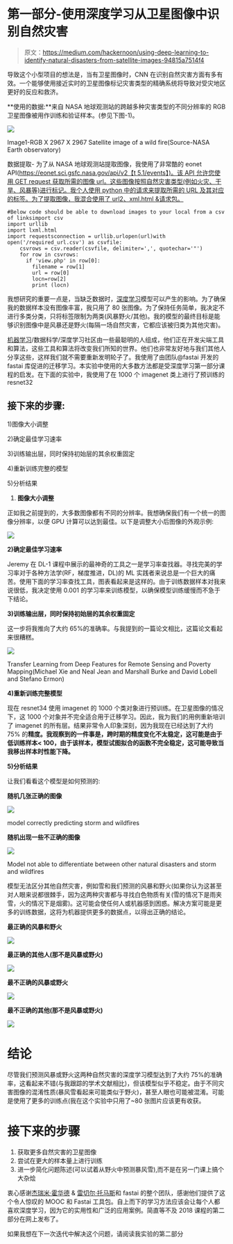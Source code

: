 # 第一部分-使用深度学习从卫星图像中识别自然灾害

> 原文：<https://medium.com/hackernoon/using-deep-learning-to-identify-natural-disasters-from-satellite-images-94815a7514f4>

导致这个小型项目的想法是，当有卫星图像时，CNN 在识别自然灾害方面有多有效。一个能够使用接近实时的卫星图像标记灾害类型的精确系统将导致对受灾地区更好的反应和救济。

**使用的数据:**来自 NASA 地球观测站的跨越多种灾害类型的不同分辨率的 RGB 卫星图像被用作训练和验证样本。(参见下图-1)。

![](img/57933831224e88d56f681318c1ae0f0d.png)

Image1-RGB X 2967 X 2967 Satellite image of a wild fire(Source-NASA Earth observatory)

数据提取- 为了从 NASA 地球观测站提取图像，我使用了非常酷的 eonet API([https://eonet.sci.gsfc.nasa.gov/api/v2【t 5.1/events】)。该 API 允许您使用 GET request 获取所需的图像 url。这些图像按照自然灾害类型(例如火灾、干旱、风暴等)进行标记。我个人使用 python 中的请求来提取所需的 URL 及其对应的标签。为了提取图像，我混合使用了 url2、xml.html &请求包。](https://eonet.sci.gsfc.nasa.gov/api/v2)

```
#Below code should be able to download images to your local from a csv of linksimport csv
import urllib
import lxml.html
import requestsconnection = urllib.urlopen(url)with open('/required_url.csv') as csvfile:
    csvrows = csv.reader(csvfile, delimiter=',', quotechar='"')
    for row in csvrows:
      if 'view.php' in row[0]:
        filename = row[1]
        url = row[0]
        locn=row[2]
        print (locn)
```

我想研究的重要一点是，当缺乏数据时，[深度学习](https://hackernoon.com/tagged/deep-learning)模型可以产生的影响。为了确保我的数据样本没有图像丰富，我只用了 80 张图像。为了保持任务简单，我决定不进行多类分类，只将标签限制为两类(风暴野火/其他)。我的模型的最终目标是能够识别图像中是风暴还是野火(每隔一场自然灾害，它都应该被归类为其他灾害)。

[机器学习](https://hackernoon.com/tagged/machine-learning)/数据科学/深度学习社区由一些最聪明的人组成，他们正在开发尖端工具和算法，这些工具和算法将改变我们所知的世界。他们也非常友好地与我们其他人分享这些，这样我们就不需要重新发明轮子了。我使用了由团队@fastai 开发的 fastai 库促进的迁移学习。本实验中使用的大多数方法都是受深度学习第一部分课程的启发。在下面的实验中，我使用了在 1000 个 imagenet 类上进行了预训练的 resnet32

## 接下来的步骤:

1)图像大小调整

2)确定最佳学习速率

3)训练输出层，同时保持初始层的其余权重固定

4)重新训练完整的模型

5)分析结果

1.  **图像大小调整**

正如我之前提到的，大多数图像都有不同的分辨率。我想确保我们有一个统一的图像分辨率，以便 GPU 计算可以达到最佳。以下是调整大小后图像的外观示例:

![](img/582512ead5b9795d38fb0c51dfa60703.png)

**2)确定最佳学习速率**

Jeremy 在 DL-1 课程中展示的最神奇的工具之一是学习率查找器。寻找完美的学习率对于各种方法学(RF，梯度推进，DL)的 ML 实践者来说总是一个巨大的痛苦。使用下面的学习率查找工具，图表看起来是这样的。由于训练数据样本对我来说很低，我决定使用 0.001 的学习率来训练模型，以确保模型训练缓慢而不急于下结论。

**3)训练输出层，同时保持初始层的其余权重固定**

这一步将我推向了大约 65%的准确率。与我提到的一篇论文相比，这篇论文看起来很糟糕。

![](img/96e3d36d22a6ee17adf50c7b1b44e6b8.png)

Transfer Learning from Deep Features for Remote Sensing and Poverty Mapping(Michael Xie and Neal Jean and Marshall Burke and David Lobell and Stefano Ermon)

**4)重新训练完整模型**

现在 resnet34 使用 imagenet 的 1000 个类对象进行预训练。在卫星图像的情况下，这 1000 个对象并不完全适合用于迁移学习。因此，我为我们的用例重新培训了 imagenet 的所有层。结果非常令人印象深刻，因为我现在已经达到了大约 75% 的**精度。我观察到的一件事是，跨时期的精度变化不太稳定，这可能是由于低训练样本< 100，由于该样本，模型试图拟合的函数不完全稳定，这可能导致当我移出样本时性能下降。**

**5)分析结果**

让我们看看这个模型是如何预测的:

**随机几张正确的图像**

![](img/0220564c2f77b54b4313d4ce7f8cbc81.png)

model correctly predicting storm and wildfires

**随机出现一些不正确的图像**

![](img/1e47eedf6dd21fc63e84912a82bc72b3.png)

Model not able to differentiate between other natural disasters and storm and wildfires

模型无法区分其他自然灾害，例如雪和我们预测的风暴和野火(如果你认为这甚至对人眼来说都很棘手，因为这两种灾害都与寻找白色物质有关(雪的情况下是雨夹雪，火的情况下是烟雾)。这可能会使任何人或机器感到困惑。解决方案可能是更多的训练数据，这将为机器提供更多的数据点，以得出正确的结论。

**最正确的风暴和野火**

![](img/8843f95109897813f37cf8066f4a0107.png)

**最正确的其他人(那不是风暴或野火)**

![](img/52004ec4e8cde304bef7e3e3e019236d.png)

**最不正确的风暴或野火**

![](img/488e69d9c2b3904ead9a8e20b0cb2d6c.png)

**最不正确的其他(那不是风暴或野火)**

![](img/8900b51d227a3f5c5c5d1f055fd85c9e.png)

# 结论

尽管我们预测风暴或野火这两种自然灾害的深度学习模型达到了大约 75%的准确率，这看起来不错(与我跟踪的学术文献相比)，但该模型似乎不稳定。由于不同灾害图像的混淆性质(暴风雪看起来可能类似于野火)，甚至人眼也可能被混淆。可能是使用了更多的训练点(我在这个实验中只用了~80 张图片应该更有收获。

# **接下来的步骤**

1.  获取更多自然灾害的卫星图像
2.  尝试在更大的样本量上进行训练
3.  进一步简化问题陈述(可以试着从野火中预测暴风雪),而不是在另一门课上搞个大杂烩

衷心感谢[杰瑞米·霍华德](https://medium.com/u/34ab754f8c5e?source=post_page-----94815a7514f4--------------------------------) & [雷切尔·托马斯](https://medium.com/u/ee56d0bac1b7?source=post_page-----94815a7514f4--------------------------------)和 fastai 的整个团队，感谢他们提供了这个令人惊叹的 MOOC 和 Fastai 工具包。自上而下的学习方法应该会让每个人都喜欢深度学习，因为它的实用性和广泛的应用案例。简直等不及 2018 课程的第二部分在网上发布了。

如果我想在下一次迭代中解决这个问题，请阅读我实验的第二部分
